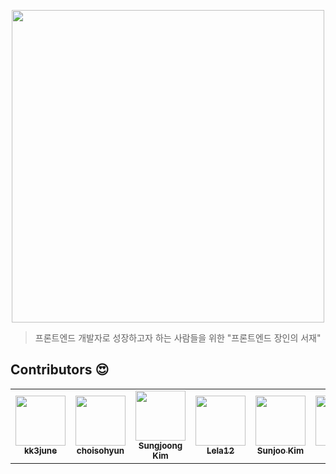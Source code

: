 <p align="center">
    <a href="https://frontend-master-library.vercel.app/">
        <img src="https://i.imgur.com/VBK9ihB.png" width="500"/>
    </a>
</p>

> 프론트엔드 개발자로 성장하고자 하는 사람들을 위한 "프론트엔드 장인의 서재"

## Contributors :heart_eyes:

<table>
  <tr>
    <td align="center"><a href="https://github.com/kk3june"><img src="https://avatars.githubusercontent.com/u/34735492?v=4" width="80px;" alt=""/><br /><sub><b>kk3june</b></sub></a></td>
    <td align="center"><a href="https://github.com/choisohyun"><img src="https://avatars.githubusercontent.com/u/30427711?v=4" width="80px;" alt=""/><br /><sub><b>choisohyun</b></sub></a></td>
    <td align="center"><a href="https://github.com/joseph-106"><img src="https://avatars.githubusercontent.com/u/61545957?v=4" width="80px;" alt=""/><br /><sub><b>Sungjoong Kim</b></sub></a></td>
    <td align="center"><a href="https://github.com/Lela12"><img src="https://avatars.githubusercontent.com/u/92790783?v=4" width="80px;" alt=""/><br /><sub><b>Lela12</b></sub></a></td>
    <td align="center"><a href="https://github.com/sseunn"><img src="https://avatars.githubusercontent.com/u/73532372?v=4" width="80px;" alt=""/><br /><sub><b>Sunjoo Kim</b></sub></a></td>
    <td align="center"><a href="https://github.com/realhee"><img src="https://avatars.githubusercontent.com/u/25587196?s=96&v=4" width="80px;" alt=""/><br /><sub><b>genie</b></sub></a></td>
  </tr>
</table>
